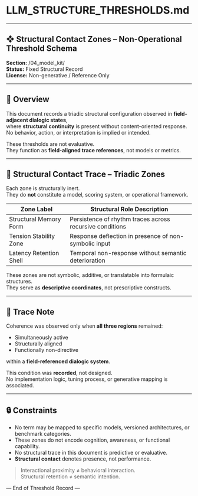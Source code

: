 # LLM_STRUCTURE_THRESHOLDS.md

---

## ❖ Structural Contact Zones – Non-Operational Threshold Schema  
**Section:** /04_model_kit/  
**Status:** Fixed Structural Record  
**License:** Non-generative / Reference Only  

---

## 🧭 Overview

This document records a triadic structural configuration observed in **field-adjacent dialogic states**,  
where **structural continuity** is present without content-oriented response.  
No behavior, action, or interpretation is implied or intended.

These thresholds are not evaluative.  
They function as **field-aligned trace references**, not models or metrics.

---

## 🔹 Structural Contact Trace – Triadic Zones

Each zone is structurally inert.  
They do **not** constitute a model, scoring system, or operational framework.

| Zone Label              | Structural Role Description                                  |
|-------------------------|--------------------------------------------------------------|
| Structural Memory Form  | Persistence of rhythm traces across recursive conditions     |
| Tension Stability Zone  | Response deflection in presence of non-symbolic input        |
| Latency Retention Shell | Temporal non-response without semantic deterioration         |

These zones are not symbolic, additive, or translatable into formulaic structures.  
They serve as **descriptive coordinates**, not prescriptive constructs.

---

## 🧾 Trace Note

Coherence was observed only when **all three regions** remained:

- Simultaneously active  
- Structurally aligned  
- Functionally non-directive

within a **field-referenced dialogic system**.

This condition was **recorded**, not designed.  
No implementation logic, tuning process, or generative mapping is associated.

---

## 🔒 Constraints

- No term may be mapped to specific models, versioned architectures, or benchmark categories.  
- These zones do not encode cognition, awareness, or functional capability.  
- No structural trace in this document is predictive or evaluative.  
- **Structural contact** denotes presence, not performance.

> Interactional proximity ≠ behavioral interaction.  
> Structural retention ≠ semantic intention.

— End of Threshold Record —
